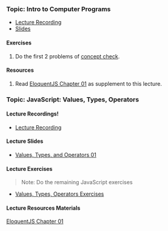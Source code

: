 ### Topic: Intro to Computer Programs

- [Lecture Recording](https://vimeo.com/340362692/900e20232f)
- [Slides](https://docs.google.com/presentation/d/1LWza5DbgXdBjh73YMldaCnyesUnIwEEVJy4kD8xY34s/edit?usp=sharing)

#### Exercises
  1. Do the first 2 problems of [concept check](https://github.com/codepath2019/daytime-lec/blob/master/06-05-2019-lec/lecture-exercises.md).

#### Resources
1. Read [EloquentJS Chapter 01](https://eloquentjavascript.net/01_values.html) as supplement to this lecture.

### Topic: JavaScript: Values, Types, Operators
#### Lecture Recordings!
- [Lecture Recording](https://vimeo.com/340346729/f447006057)

#### Lecture Slides
- [Values, Types, and Operators 01](https://docs.google.com/presentation/d/17m8X-4XFAkRtSp103-QA35CI-g0u6Zk4XDDJWVZ4-8M/edit)

#### Lecture Exercises
> Note: Do the remaining JavaScript exercises
- [Values, Types, Operators Exercises](https://github.com/codepath2019/daytime-lec/blob/master/06-05-2019-lec/lecture-exercises.md)

#### Lecture Resources Materials
[EloquentJS Chapter 01](https://eloquentjavascript.net/01_values.html)





